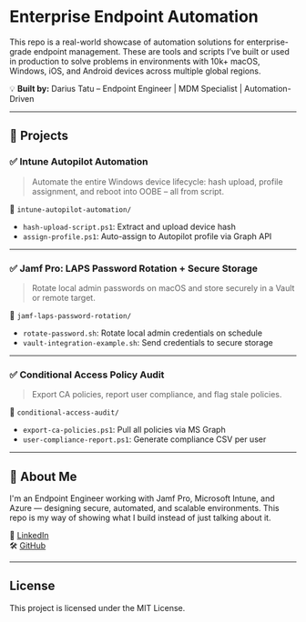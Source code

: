 # Enterprise Endpoint Automation

This repo is a real-world showcase of automation solutions for enterprise-grade endpoint management. These are tools and scripts I’ve built or used in production to solve problems in environments with 10k+ macOS, Windows, iOS, and Android devices across multiple global regions.

💡 **Built by:** Darius Tatu – Endpoint Engineer | MDM Specialist | Automation-Driven

---

## 🔧 Projects

### ✅ Intune Autopilot Automation
> Automate the entire Windows device lifecycle: hash upload, profile assignment, and reboot into OOBE – all from script.

📁 `intune-autopilot-automation/`  
- `hash-upload-script.ps1`: Extract and upload device hash
- `assign-profile.ps1`: Auto-assign to Autopilot profile via Graph API

---

### ✅ Jamf Pro: LAPS Password Rotation + Secure Storage
> Rotate local admin passwords on macOS and store securely in a Vault or remote target.

📁 `jamf-laps-password-rotation/`  
- `rotate-password.sh`: Rotate local admin credentials on schedule
- `vault-integration-example.sh`: Send credentials to secure storage

---

### ✅ Conditional Access Policy Audit
> Export CA policies, report user compliance, and flag stale policies.

📁 `conditional-access-audit/`  
- `export-ca-policies.ps1`: Pull all policies via MS Graph
- `user-compliance-report.ps1`: Generate compliance CSV per user

---

## 💬 About Me

I'm an Endpoint Engineer working with Jamf Pro, Microsoft Intune, and Azure — designing secure, automated, and scalable environments. This repo is my way of showing what I build instead of just talking about it.

🔗 [LinkedIn](https://www.linkedin.com/in/dariustatu)  
🛠️ [GitHub](https://github.com/DariusTatu)

---

## License

This project is licensed under the MIT License.
